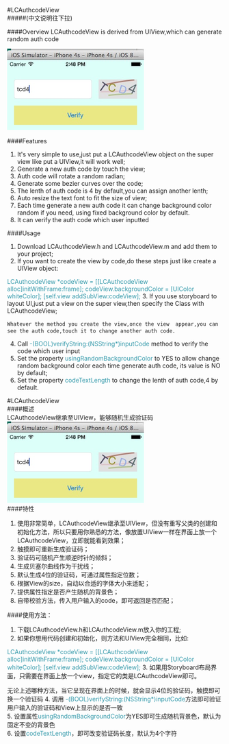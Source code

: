 #LCAuthcodeView  
#####(中文说明往下拉)  

####Overview
LCAuthcodeView is derived from UIView,which can generate random auth code  
  
![screen shot](https://github.com/zdzlc/LCAuthcodeView/raw/master/screenshot.png)  


####Features
1. It's very simple to use,just put a LCAuthcodeView object on the super view like put a UIView,it will work well;  
2. Generate a new auth code by touch the view;
3. Auth code will rotate a random radian;
4. Generate some bezier curves over the code;
5. The lenth of auth code is 4 by default,you can assign another lenth;
6. Auto resize the text font to fit the size of view;
7. Each time generate a new auth code it can change background color random if you need, using fixed background color by default.
8. It can verify the auth code which user inputted


####Usage  
1. Download LCAuthcodeView.h and LCAuthcodeView.m and add them to your project;
2. If you want to create the view by code,do these steps just like create a UIView object:  
<font color=#3399aa>
	LCAuthcodeView *codeView = [[LCAuthcodeView  
	alloc]initWithFrame:frame];  
	codeView.backgroundColor = [UIColor whiteColor];  
	[self.view addSubView:codeView];
</font>	
3. If you use storyboard to layout UI,just put a view on the super view,then specify the Class with LCAuthcodeView;  
  
    Whatever the method you create the view,once the view  appear,you can see the auth code,touch it to change another auth code.
4. Call <font color=#3399aa>-(BOOL)verifyString:(NSString*)inputCode</font> method to verify the code which user input
5. Set the property <font color=#3399aa>usingRandomBackgroundColor</font> to YES to allow change random background color each time generate auth code, its value is NO by default;
6. Set the property <font color=#3399aa>codeTextLength</font> to change the lenth of auth code,4 by default.  
  
  


#LCAuthcodeView  
####概述  
LCAuthcodeView继承至UIView，能够随机生成验证码  
![screen shot](https://github.com/zdzlc/LCAuthcodeView/raw/master/screenshot.png)  
####特性  

1. 使用非常简单，LCAuthcodeView继承至UIView，但没有重写父类的创建和初始化方法，所以只要用你熟悉的方法，像放置UIView一样在界面上放一个LCAuthcodeView，立即就能看到效果；
2. 触摸即可重新生成验证码；
3. 验证码可随机产生顺逆时针的倾斜；
4. 生成贝塞尔曲线作为干扰线；
5. 默认生成4位的验证码，可通过属性指定位数；
6. 根据View的size，自动以合适的字体大小来适配；
7. 提供属性指定是否产生随机的背景色；
8. 自带校验方法，传入用户输入的code，即可返回是否匹配；

####使用方法：

1. 下载LCAuthcodeView.h和LCAuthcodeView.m放入你的工程;  
2. 如果你想用代码创建和初始化，则方法和UIView完全相同，比如:  
<font color=#3399aa>
	LCAuthcodeView *codeView = [[LCAuthcodeView alloc]initWithFrame:frame];  
	codeView.backgroundColor = [UIColor whiteColor];  
	[self.view addSubView:codeView];
</font>
3. 如果用Storyboard布局界面，只需要在界面上放一个view，指定它的类是LCAuthcodeView即可。

   无论上述哪种方法，当它呈现在界面上的时候，就会显示4位的验证码，触摸即可换一个验证码
4. 调用 <font color=#3399aa>-(BOOL)verifyString:(NSString*)inputCode</font>方法即可验证用户输入的验证码和View上显示的是否一致  
5. 设置属性<font color=#3399aa>usingRandomBackgroundColor</font>为YES即可生成随机背景色，默认为固定不变的背景色  
6. 设置<font color=#3399aa>codeTextLength</font>，即可改变验证码长度，默认为4个字符  
  
  